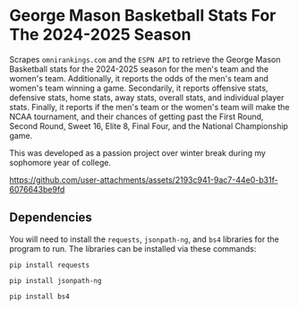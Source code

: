 # George Mason Basketball Stats For The 2024-2025 Season
Scrapes `omnirankings.com` and the `ESPN API` to retrieve the George Mason Basketball stats for the 2024-2025 season for the men's team and the women's team. Additionally, it reports the odds of the men's team and women's team winning a game. Secondarily, it reports offensive stats, defensive stats, home stats, away stats, overall stats, and individual player stats. Finally, it reports if the men's team or the women's team will make the NCAA tournament, and their chances of getting past the First Round, Second Round, Sweet 16, Elite 8, Final Four, and the National Championship game. 


This was developed as a passion project over winter break during my sophomore year of college. 


https://github.com/user-attachments/assets/2193c941-9ac7-44e0-b31f-6076643be9fd

## Dependencies

You will need to install the `requests`, `jsonpath-ng`, and `bs4` libraries for the program to run. The libraries can be installed via these commands:

```
pip install requests
```

```
pip install jsonpath-ng
```

```
pip install bs4
```

